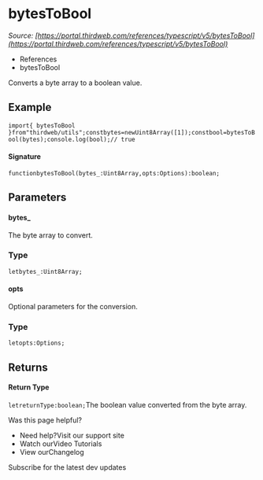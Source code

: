 # bytesToBool

*Source: [https://portal.thirdweb.com/references/typescript/v5/bytesToBool](https://portal.thirdweb.com/references/typescript/v5/bytesToBool)*

* References
* bytesToBool

Converts a byte array to a boolean value.

## Example

`import{ bytesToBool }from"thirdweb/utils";constbytes=newUint8Array([1]);constbool=bytesToBool(bytes);console.log(bool);// true`
#### Signature

`functionbytesToBool(bytes_:Uint8Array,opts:Options):boolean;`
## Parameters

#### bytes_

The byte array to convert.

### Type

`letbytes_:Uint8Array;`
#### opts

Optional parameters for the conversion.

### Type

`letopts:Options;`
## Returns

#### Return Type

`letreturnType:boolean;`The boolean value converted from the byte array.

Was this page helpful?

* Need help?Visit our support site
* Watch ourVideo Tutorials
* View ourChangelog

Subscribe for the latest dev updates

